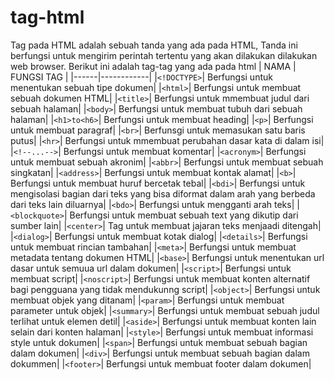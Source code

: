 # tag-html

Tag pada HTML adalah sebuah tanda yang ada pada HTML, Tanda ini berfungsi untuk mengirim perintah tertentu yang akan dilakukan dilakukan web browser.
Berikut ini adalah tag-tag yang ada pada html
| NAMA | FUNGSI TAG |
|------|------------|
|`<!DOCTYPE>`| Berfungsi untuk menentukan sebuah tipe dokumen|
|`<html>`| Berfungsi untuk membuat sebuah dokumen HTML|
|`<title>`| Berfungsi untuk mmembuat judul dari sebuah halaman|
|`<body>`| Berfungsi untuk membuat tubuh dari sebuah halaman|
|`<h1>to<h6>`| Berfungsi untuk membuat heading|
|`<p>`| Berfungsi untuk membuat paragraf|
|`<br>`| Berfunsgi untuk memasukan satu baris putus|
|`<hr>`| Berfungsi untuk mmembuat perubahan dasar kata di dalam isi|
|`<!--...-->`| Berfungsi untuk membuat komentar|
|`<acronym>`| Berfungsi untuk membuat sebuah akronim|
|`<abbr>`| Berfungsi untuk membuat sebuah singkatan|
|`<address>`| Berfungsi untuk membuat kontak alamat|
|`<b>`| Berfungsi untuk membuat huruf bercetak tebal|
|`<bdi>`| Berfungsi untuk mengisolasi bagian dari teks yang bisa diformat dalam arah yang berbeda dari teks lain diluarnya|
|`<bdo>`| Berfungsi untuk mengganti arah teks|
|`<blockquote>`| Berfungsi untuk membuat sebuah text yang dikutip dari sumber lain|
|`<center>`| Tag untuk membuat jajaran teks menjaadi ditengah|
|`<dialog>`| Berfungsi untuk membuat kotak dialog|
|`<details>`| Berfungsi untuk membuat rincian tambahan|
|`<meta>`| Berfungsi untuk membuat metadata tentang dokumen HTML|
|`<base>`| Berfungsi untuk menentukan url dasar untuk semuua url dalam dokumen|
|`<script>`| Berfungsi untuk membuat script|
|`<noscript>`| Berfungsi untuk membuat konten alternatif bagi pengguana yang tidak mendukunng script|
|`<object>`| Berfungsi untuk membuat objek yang ditanam|
|`<param>`| Berfungsi untuk membuat parameter untuk objek|
|`<summary>`| Berfungsi untuk membuat sebuah judul terlihat untuk elemen detil|
|`<aside>`| Berfungsi untuk membuat konten lain selain dari konten halaman|
|`<style>`| Berfungsi untuk membuat informasi style untuk dokumen|
|`<span>`| Berfungsi untuk membuat sebuah bagian dalam dokumen|
|`<div>`| Berfungsi untuk membuat sebuah bagian dalam dokummen|
|`<footer>`| Berfungsi untuk membuat footer dalam dokumen|


